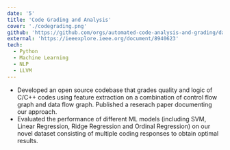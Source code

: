 ```yaml
---
date: '5'
title: 'Code Grading and Analysis'
cover: './codegrading.png'
github: 'https://github.com/orgs/automated-code-analysis-and-grading/dashboard'
external: 'https://ieeexplore.ieee.org/document/8940623'
tech:
  - Python
  - Machine Learning
  - NLP
  - LLVM
---
```


- Developed an open source codebase that grades quality and logic of C/C++ codes using feature extraction on a combination of control flow graph and data flow graph. Published a reserach paper documenting our approach.
- Evaluated the performance of different ML models (including SVM, Linear Regression, Ridge Regression and Ordinal Regression) on our novel dataset consisting of multiple coding responses to obtain optimal results.
